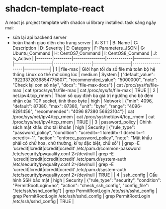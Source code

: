 # shadcn-template-react

A react js project template with shadcn ui library installed.
task sáng ngày mai:

- sửa lại api backend server
- hoàn thành giao diện cho trang server
  | A: STT | B: Name | C: Description | D: Severity | E: Category | F: Parameters_JSON | G: Ubuntu_Command | H: CentOS7_Command | I: CentOS8_Command | J: Is_Active |
  |--------|---------|----------------|-------------|-------------|-------------------|-------------------|-------------------|-------------------|-------------|
  | 1 | file-max | Giới hạn tối đa số file mà toàn bộ hệ thống Linux có thể mở cùng lúc | medium | System | {"default_value": "9223372036854775807", "recommended_value": "5000000", "note": "Check lại con số này", "docs": "file-max-docs"} | cat /proc/sys/fs/file-max | cat /proc/sys/fs/file-max | cat /proc/sys/fs/file-max | TRUE |
  | 2 | net.ipv4.tcp_rmem | Tham số quy định ba giá trị ngưỡng cho bộ đệm nhận của TCP socket, tính theo byte | high | Network | {"min": 4096, "default": 87380, "max": 87380, "unit": "byte", "range": "4096-6291456", "recommended": "4096 87380 56623104"} | cat /proc/sys/net/ipv4/tcp_rmem | cat /proc/sys/net/ipv4/tcp_rmem | cat /proc/sys/net/ipv4/tcp_rmem | TRUE |
  | 3 | password_policy | Chính sách mật khẩu cho tài khoản | high | Security | {"rule_type": "password_policy", "condition": "ucredit=-1 lcredit=-1 dcredit=-1 ocredit=-1", "action": "enforce_password_policy", "note": "Mật khẩu phải có chữ hoa, chữ thường, kí tự đặc biệt, chữ số"} | grep -E 'ucredit\|lcredit\|dcredit\|ocredit' /etc/pam.d/common-password /etc/security/pwquality.conf 2>/dev/null | grep -E 'ucredit\|lcredit\|dcredit\|ocredit' /etc/pam.d/system-auth /etc/security/pwquality.conf 2>/dev/null | grep -E 'ucredit\|lcredit\|dcredit\|ocredit' /etc/pam.d/system-auth /etc/security/pwquality.conf 2>/dev/null | TRUE |
  | 4 | ssh_config | Cấu hình SSH bảo mật | high | Security | {"rule_type": "security", "condition": "PermitRootLogin=no", "action": "check_ssh_config", "config_file": "/etc/ssh/sshd_config"} | grep PermitRootLogin /etc/ssh/sshd_config | grep PermitRootLogin /etc/ssh/sshd_config | grep PermitRootLogin /etc/ssh/sshd_config | TRUE |

